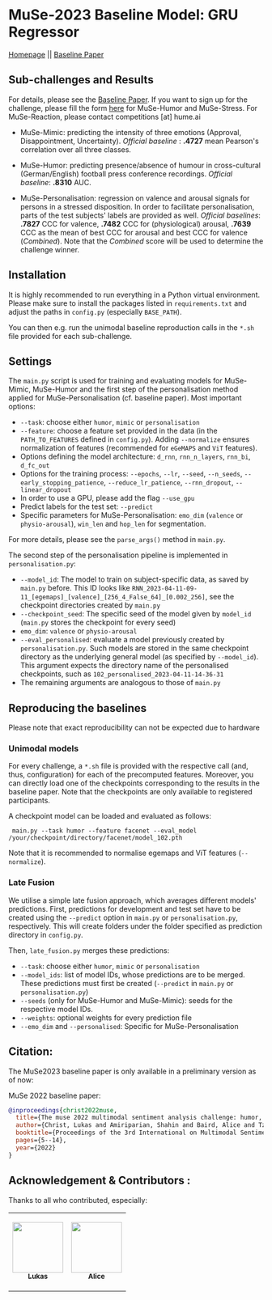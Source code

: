 # MuSe-2023 Baseline Model: GRU Regressor


[Homepage](https://www.muse-challenge.org) || [Baseline Paper](#)


## Sub-challenges and Results 
For details, please see the [Baseline Paper](#). If you want to sign up for the challenge, please fill the form 
[here](https://www.muse-challenge.org/challenge/participation) for MuSe-Humor and MuSe-Stress. For MuSe-Reaction, please contact competitions \[at\] hume.ai 

* MuSe-Mimic: predicting the intensity of three emotions (Approval, Disappointment, Uncertainty). 
 *Official baseline* : **.4727** mean Pearson's correlation over all three classes.

* MuSe-Humor: predicting presence/absence of humour in cross-cultural (German/English) football press conference recordings. 
*Official baseline*: **.8310** AUC.

* MuSe-Personalisation: regression on valence and arousal signals for persons in a stressed disposition. In order to
facilitate personalisation, parts of the test subjects' labels are provided as well. *Official baselines*:
**.7827** CCC for valence, **.7482** CCC for (physiological) arousal, **.7639** CCC as the mean of best CCC for arousal and 
best CCC for valence (*Combined*). Note that the *Combined* score will be used to determine the challenge winner.

## Installation
It is highly recommended to run everything in a Python virtual environment. Please make sure to install the packages listed 
in ``requirements.txt`` and adjust the paths in `config.py` (especially ``BASE_PATH``). 

You can then e.g. run the unimodal baseline reproduction calls in the ``*.sh`` file provided for each sub-challenge.

## Settings
The ``main.py`` script is used for training and evaluating models for MuSe-Mimic, MuSe-Humor and the first step of the 
personalisation method applied for MuSe-Personalisation (cf. baseline paper).  Most important options:
* ``--task``: choose either `humor`, `mimic` or `personalisation` 
* ``--feature``: choose a feature set provided in the data (in the ``PATH_TO_FEATURES`` defined in ``config.py``). Adding 
``--normalize`` ensures normalization of features (recommended for ``eGeMAPS`` and ``ViT`` features).
* Options defining the model architecture: ``d_rnn``, ``rnn_n_layers``, ``rnn_bi``, ``d_fc_out``
* Options for the training process: ``--epochs``, ``--lr``, ``--seed``,  ``--n_seeds``, ``--early_stopping_patience``,
``--reduce_lr_patience``,   ``--rnn_dropout``, ``--linear_dropout``
* In order to use a GPU, please add the flag ``--use_gpu``
* Predict labels for the test set: ``--predict``
* Specific parameters for MuSe-Personalisation: ``emo_dim`` (``valence`` or ``physio-arousal``), ``win_len`` and ``hop_len`` for segmentation.

For more details, please see the ``parse_args()`` method in ``main.py``. 

The second step of the personalisation pipeline is implemented in ``personalisation.py``:
* ``--model_id``: The model to train on subject-specific data, as saved by ``main.py`` before. This ID looks like ``RNN_2023-04-11-09-11_[egemaps]_[valence]_[256_4_False_64]_[0.002_256]``, 
see the checkpoint directories created by ``main.py``
* ``--checkpoint_seed``: The specific seed of the model given by ``model_id`` (``main.py`` stores the checkpoint for every seed)
* ``emo_dim``: ``valence`` or ``physio-arousal`` 
* ``--eval_personalised``: evaluate a model previously created by ``personalisation.py``. Such models are stored in the 
same checkpoint directory as the underlying general model (as specified by ``--model_id``). This argument expects the
directory name of the personalised checkpoints, such as ``102_personalised_2023-04-11-14-36-31`` 
* The remaining arguments are analogous to those of ``main.py``

## Reproducing the baselines 
Please note that exact reproducibility can not be expected due to hardware 
### Unimodal models
For every challenge, a ``*.sh`` file is provided with the respective call (and, thus, configuration) for each of the precomputed features.
Moreover, you can directly load one of the checkpoints corresponding to the results in the baseline paper. Note that 
the checkpoints are only available to registered participants. 

A checkpoint model can be loaded and evaluated as follows:

`` main.py --task humor --feature facenet --eval_model /your/checkpoint/directory/facenet/model_102.pth`` 

Note that it is recommended to normalise egemaps and ViT features (``--normalize``).


### Late Fusion
We utilise a simple late fusion approach, which averages different models' predictions. 
First, predictions for development and test set have to be created using the ``--predict`` option in ``main.py`` or 
``personalisation.py``, respectively. This will create folders under the folder specified as prediction directory in ``config.py``.

Then, ``late_fusion.py`` merges these predictions:
* ``--task``: choose either `humor`, `mimic` or `personalisation` 
* ``--model_ids``: list of model IDs, whose predictions are to be merged. These predictions must first be created (``--predict`` in ``main.py`` or ``personalisation.py``)
* ``--seeds`` (only for MuSe-Humor and MuSe-Mimic): seeds for the respective model IDs. 
* ``--weights``: optional weights for every prediction file
* ``--emo_dim`` and ``--personalised``: Specific for MuSe-Personalisation 




##  Citation:

The MuSe2023 baseline paper is only available in a preliminary version as of now: []()

MuSe 2022 baseline paper:

```bibtex
@inproceedings{christ2022muse,
  title={The muse 2022 multimodal sentiment analysis challenge: humor, emotional reactions, and stress},
  author={Christ, Lukas and Amiriparian, Shahin and Baird, Alice and Tzirakis, Panagiotis and Kathan, Alexander and M{\"u}ller, Niklas and Stappen, Lukas and Me{\ss}ner, Eva-Maria and K{\"o}nig, Andreas and Cowen, Alan and others},
  booktitle={Proceedings of the 3rd International on Multimodal Sentiment Analysis Workshop and Challenge},
  pages={5--14},
  year={2022}
}

```



## Acknowledgement & Contributors : 
Thanks to all who contributed, especially:

<table>
  <tr>
    <td align="center">

<a href="https://github.com/lc0197"><img src="https://avatars.githubusercontent.com/u/44441963?v=4?s=100" width="100px;" alt=""/><br /><sub><b>Lukas</b></sub></a><br /><td align="center">

<a href="https://github.com/aliceebaird"><img src="https://avatars.githubusercontent.com/u/10690171?v=4?s=100" width="100px;" alt=""/><br /><sub><b>Alice</b></sub></a><br />
  </tr></table>
